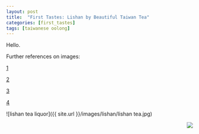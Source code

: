 ```yaml
---
layout: post
title:  "First Tastes: Lishan by Beautiful Taiwan Tea"
categories: [first_tastes]
tags: [taiwanese oolong]
---
```

Hello.

Further references on images:

[1](http://codingtips.kanishkkunal.in/image-caption-jekyll/)

[2](https://stackoverflow.com/questions/255170/markdown-and-image-alignment/16278366#16278366)

[3](http://thornelabs.net/2014/11/30/centering-images-with-jekyll-and-markdown.html)

[4](https://stackoverflow.com/questions/19331362/using-an-image-caption-in-markdown-jekyll)

![lishan tea liquor]({{ site.url }}/images/lishan/lishan tea.jpg)

<img style="float:right" src="{{ site.url }}/images/lishan/lishan tea.jpg">
